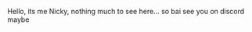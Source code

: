 Hello, its me Nicky, nothing much to see here... so bai see you on discord maybe
<!---
NxckyBear/NxckyBear is a ✨ special ✨ repository because its `README.md` (this file) appears on your GitHub profile.
You can click the Preview link to take a look at your changes.
--->
